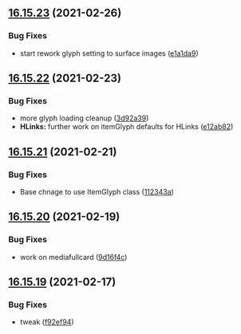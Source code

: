 ## [16.15.23](https://github.com/phandcock/GrampsView/compare/v16.15.22...v16.15.23) (2021-02-26)


### Bug Fixes

* start rework glyph setting to surface images ([e1a1da9](https://github.com/phandcock/GrampsView/commit/e1a1da90c7591cd5f8f4869256225a777e163be5))



## [16.15.22](https://github.com/phandcock/GrampsView/compare/v16.15.21...v16.15.22) (2021-02-23)


### Bug Fixes

* more glyph loading cleanup ([3d92a39](https://github.com/phandcock/GrampsView/commit/3d92a39ce5319d056d6ce728e00a06f84215b2f9))
* **HLinks:** further work on itemGlyph defaults for HLinks ([e12ab82](https://github.com/phandcock/GrampsView/commit/e12ab821a494f31d26dc3e0b07402d2d587d43f4))



## [16.15.21](https://github.com/phandcock/GrampsView/compare/v16.15.20...v16.15.21) (2021-02-21)


### Bug Fixes

* Base chnage to use ItemGlyph class ([112343a](https://github.com/phandcock/GrampsView/commit/112343aedd7236b85422f31145b18f551b5e6ccc))



## [16.15.20](https://github.com/phandcock/GrampsView/compare/v16.15.19...v16.15.20) (2021-02-19)


### Bug Fixes

* work on mediafullcard ([9d16f4c](https://github.com/phandcock/GrampsView/commit/9d16f4cef3953a35261a407f3e6dfed62b24c8c3))



## [16.15.19](https://github.com/phandcock/GrampsView/compare/v16.15.18...v16.15.19) (2021-02-17)


### Bug Fixes

* tweak ([f92ef94](https://github.com/phandcock/GrampsView/commit/f92ef941cfc294dd60428bd001cf9a87bdcad8f5))



